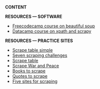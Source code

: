 **CONTENT**

<!-- https://www.gov.uk/government/collections/ministers-transparency-publications  -->

<!-- Add this point to explaining user agent
https://platform.openai.com/docs/gptbot -->

<!-- HAVE TO DO THIS: 5k of assembly allowances!
https://allowances.assembly.wales/ -->

<!-- BBC senior staff. We HAVE TO DO this -- Not so sure now. Seems like more bother than it's worth
https://www.bbc.co.uk/aboutthebbc/whoweare/staff/ -->

<!-- Note, possible class scrape: [Amazon](https://www.blog.datahut.co/post/scraping-amazon-best-seller-data-using-python)
Add [github action scrape](https://github.com/aodhanlutetiae/moscowmagasins/tree/main)
[Add undocumented apis scrape this week or next](https://inspectelement.org/apis.html#tutorial)  -->
<!-- See coventry_council_foi.csv file in Week 3 for complete scrape of the council's FOI requests disclosure log -->

<!-- Another possible scrape: election results in Bradford (all on html)
AND
ministers transparency data (done with Gdn but with their funny tech) -->

<!-- good example for collecing JSON calls: https://gisportal.istat.it/mapparischi/index.html -->

<!-- HAVE TO DO THIS: 5k of assembly allowances!
https://allowances.assembly.wales/ -->

<!-- Stories from scraping. Add: https://www.bbc.co.uk/news/business-66030048 -->

**RESOURCES — SOFTWARE**

- [Freecodecamp course on beautiful soup](https://www.freecodecamp.org/news/how-to-scrape-websites-with-python/)
- [Datacamp course on xpath and scrapy](https://learn.datacamp.com/courses/web-scraping-with-python)

**RESOURCES — PRACTICE SITES**

- [Scrape table simple](http://pythonscraping.com/pages/page1.html)
- [Seven scraping challenges](https://scrape.world/challenges)
- [Scrape table](http://pythonscraping.com/pages/page3.html)
- [Scrape War and Peace](http://www.pythonscraping.com/pages/warandpeace.html)
- [Books to scrape](http://books.toscrape.com/)
- [Quotes to scrape](http://quotes.toscrape.com/)
- [Five sites for scraping](https://scrapethissite.com/pages/)
